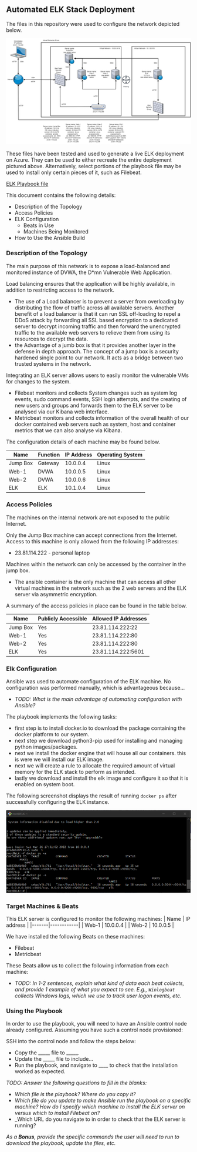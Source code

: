 ## Automated ELK Stack Deployment

The files in this repository were used to configure the network depicted below.

![ELK network Diagram](https://github.com/reyesgo/cybersec-project-docs/blob/main/Diagrams/ELK%20Network%20Diagram%20Updated.jpg)

These files have been tested and used to generate a live ELK deployment on Azure. They can be used to either recreate the entire deployment pictured above. Alternatively, select portions of the playbook file may be used to install only certain pieces of it, such as Filebeat.

[ELK Playbook file](https://github.com/reyesgo/cybersec-project-docs/tree/main/Ansible/Playbooks)

This document contains the following details:
- Description of the Topology
- Access Policies
- ELK Configuration
  - Beats in Use
  - Machines Being Monitored
- How to Use the Ansible Build


### Description of the Topology

The main purpose of this network is to expose a load-balanced and monitored instance of DVWA, the D*mn Vulnerable Web Application.

Load balancing ensures that the application will be highly available, in addition to restricting access to the network.

- The use of a Load balancer is to prevent a server from overloading by distributing the flow of traffic across all available servers. Another benefit of a load balancer is that it can run SSL off-loading to repel a DDoS attack by forwarding all SSL based encryption to a dedicated server to decrypt incoming traffic and then forward the unencrypted traffic to the available web servers to relieve them from using its resources to decrypt the data.  
- the Advantage of a jumb box is that it provides another layer in the defense in depth approach. The concept of a jump box is a security hardened single point to our network. It acts as a bridge between two trusted systems in the network.  

Integrating an ELK server allows users to easily monitor the vulnerable VMs for changes to the system.

- Filebeat monitors and collects System changes such as system log events, sudo command events, SSH login attempts, and the creating of new users and groups and forwards them to the ELK server to be analysed via our Kibana web interface. 
- Metricbeat monitors and collects information of the overall health of our docker contained web servers such as system, host and container metrics that we can also analyse via Kibana. 


The configuration details of each machine may be found below.

| Name     | Function | IP Address | Operating System |
|----------|----------|------------|------------------|
| Jump Box | Gateway  | 10.0.0.4   | Linux            |
| Web-1    | DVWA     | 10.0.0.5   | Linux            |
| Web-2    | DVWA     | 10.0.0.6   | Linux            |
| ELK      | ELK      | 10.1.0.4   | Linux            |

### Access Policies

The machines on the internal network are not exposed to the public Internet. 

Only the Jump Box machine can accept connections from the Internet. Access to this machine is only allowed from the following IP addresses:
- 23.81.114.222 - personal laptop

Machines within the network can only be accessed by the container in the jump box.
- The ansible container is the only machine that can access all other virtual machines in the network such as the 2 web servers and the ELK server via asymmetric encryption.

A summary of the access policies in place can be found in the table below.

| Name     | Publicly Accessible | Allowed IP Addresses |
|----------|---------------------|----------------------|
| Jump Box | Yes                 | 23.81.114.222:22     |
| Web-1    | Yes                 | 23.81.114.222:80     |
| Web-2    | Yes                 | 23.81.114.222:80     |
| ELK      | Yes                 | 23.81.114.222:5601   |

### Elk Configuration

Ansible was used to automate configuration of the ELK machine. No configuration was performed manually, which is advantageous because...
- _TODO: What is the main advantage of automating configuration with Ansible?_

The playbook implements the following tasks:
- first step is to install docker.io to download the package containing the docker platform to our system. 
- next step we download python3-pip used for installing and managing python images/packages.
- next we install the docker engine that will house all our containers. this is were we will install our ELK image.
- next we will create a rule to allocate the required amount of virtual memory for the ELK stack to perform as intended.
- lastly we download and install the elk image and configure it so that it is enabled on system boot.  

The following screenshot displays the result of running `docker ps` after successfully configuring the ELK instance.

![screenshot of docker ps output](https://github.com/reyesgo/cybersec-project-docs/blob/main/Images/elk-container.png)

### Target Machines & Beats
This ELK server is configured to monitor the following machines:
| Name  | IP address |
|-------|------------|
| Web-1 | 10.0.0.4   |
| Web-2 | 10.0.0.5   |

We have installed the following Beats on these machines:
- Filebeat
- Metricbeat

These Beats allow us to collect the following information from each machine:
- _TODO: In 1-2 sentences, explain what kind of data each beat collects, and provide 1 example of what you expect to see. E.g., `Winlogbeat` collects Windows logs, which we use to track user logon events, etc._

### Using the Playbook
In order to use the playbook, you will need to have an Ansible control node already configured. Assuming you have such a control node provisioned: 

SSH into the control node and follow the steps below:
- Copy the _____ file to _____.
- Update the _____ file to include...
- Run the playbook, and navigate to ____ to check that the installation worked as expected.

_TODO: Answer the following questions to fill in the blanks:_
- _Which file is the playbook? Where do you copy it?_
- _Which file do you update to make Ansible run the playbook on a specific machine? How do I specify which machine to install the ELK server on versus which to install Filebeat on?_
- _Which URL do you navigate to in order to check that the ELK server is running?

_As a **Bonus**, provide the specific commands the user will need to run to download the playbook, update the files, etc._
